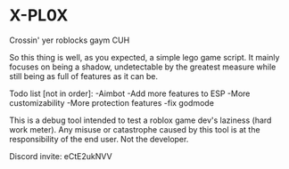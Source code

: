 # X-PL0X
Crossin' yer roblocks gaym CUH



So this thing is well, as you expected, a simple lego game script. It mainly focuses on being a shadow, undetectable by the greatest measure while still being as full of features as it can be.


Todo list [not in order]:
-Aimbot
-Add more features to ESP
-More customizability
-More protection features
-fix godmode




This is a debug tool intended to test a roblox game dev's laziness (hard work meter). Any misuse or catastrophe caused by this tool is at the responsibility of the end user. Not the developer.



Discord invite: eCtE2ukNVV